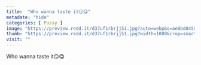 ```yaml
---
title:  "Who wanna taste it😏😋"
metadate: "hide"
categories: [ Pussy ]
image: "https://preview.redd.it/d37uf1rbrjj51.jpg?auto=webp&s=ae8bd845967c69c78e9ed003c8fbea64fc64c5b9"
thumb: "https://preview.redd.it/d37uf1rbrjj51.jpg?width=1080&crop=smart&auto=webp&s=83b5b3b274dc407ae80f2e4f0ea92df343a52a8b"
visit: ""
---
```

Who wanna taste it😏😋
